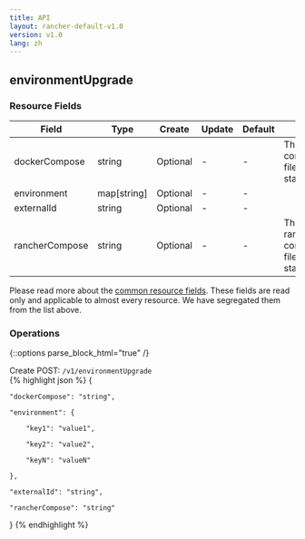 ```yaml
---
title: API
layout: rancher-default-v1.0
version: v1.0
lang: zh
---
```


## environmentUpgrade



### Resource Fields

Field | Type | Create | Update | Default | Notes
---|---|---|---|---|---
dockerCompose | string | Optional | - | - | The docker-compose.yml file for the stack
environment | map[string] | Optional | - | - | 
externalId | string | Optional | - | - | 
rancherCompose | string | Optional | - | - | The rancher-compose.yml file for the stack


Please read more about the [common resource fields]({{site.baseurl}}/rancher/{{page.version}}/{{page.lang}}/api/common/). 
These fields are read only and applicable to almost every resource. We have segregated them from the list above.


### Operations
{::options parse_block_html="true" /}



<div class="action">
<span class="header">
Create
<span class="headerright">POST:  <code>/v1/environmentUpgrade</code></span></span>
<div class="action-contents">
{% highlight json %} 
{

	"dockerCompose": "string",

	"environment": {

		"key1": "value1",

		"key2": "value2",

		"keyN": "valueN"

	},

	"externalId": "string",

	"rancherCompose": "string"

} 
{% endhighlight %}
</div>
</div>










